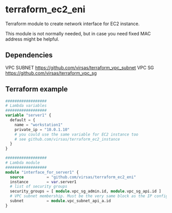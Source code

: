 # terraform_ec2_eni

Terraform module to create network interface for EC2 instance. 

This module is not normally needed, but in case you need fixed MAC address might be helpful.

## Dependencies

VPC SUBNET <https://github.com/virsas/terraform_vpc_subnet>
VPC SG <https://github.com/virsas/terraform_vpc_sg>

## Terraform example

``` terraform
##################
# Lambda variables
##################
variable "server1" { 
  default = { 
    name = "workstation1"
    private_ip = "10.0.1.10"
    # you could use the same variable for EC2 instance too
    # see github.com/virsas/terraform_ec2_instance
  } 
}

##################
# Lambda module
##################
module "interface_for_server1" {
  source          = "github.com/virsas/terraform_ec2_eni"
  instance        = var.server1
  # list of security groups
  security_groups = [ module.vpc_sg_admin.id, module.vpc_sg_api.id ]
  # VPC subnet membership. Must be the very same block as the IP configuration of the private_ip
  subnet          = module.vpc_subnet_api_a.id
}
```
